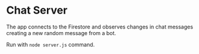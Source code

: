 # Chat Server

The app connects to the Firestore and observes changes in chat messages creating a new random message from a bot.

Run with `node server.js` command.